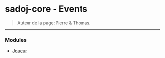 # sadoj-core - Events

> Auteur de la page: Pierre & Thomas.

---



### Modules

* [Joueur](life/dev/framework/sadoj-core/events/player.md)
